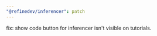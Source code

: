```yaml
---
"@refinedev/inferencer": patch
---
```


fix: show code button for inferencer isn't visible on tutorials.
